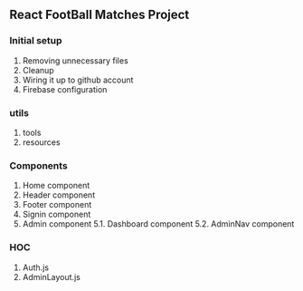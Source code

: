 ## React FootBall Matches Project

### Initial setup

1. Removing unnecessary files
2. Cleanup
3. Wiring it up to github account
4. Firebase configuration

### utils

1. tools
2. resources

### Components

1. Home component
2. Header component
3. Footer component
4. Signin component
5. Admin component
   5.1. Dashboard component
   5.2. AdminNav component

### HOC

1. Auth.js
2. AdminLayout.js

